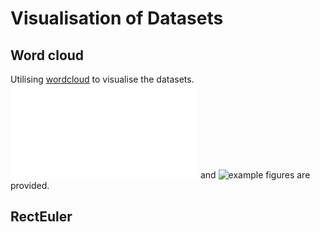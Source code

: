 # Visualisation of Datasets

## Word cloud
Utilising [wordcloud](https://pypi.org/project/wordcloud/) to visualise the datasets. ![python script](create_word_clouds.py) and ![example figures](NZ-GenAI-Bias-Evaluation/visualisation/word-cloud-examples) are provided. 


## RectEuler
